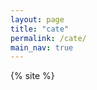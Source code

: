 ```yaml
---
layout: page
title: "cate"
permalink: /cate/
main_nav: true
---
```

<div>
{% site %}
</div>
<!--  
{% for category in site.categories %}
  {% capture cat %}{{ category | first }}{% endcapture %}
  <h2 id="{{cat}}">{{ cat | capitalize }}</h2>
  <h2> test</h2>
  {% for desc in site.descriptions %}
    {% if desc.cat == cat %}
      <p class="desc"><em>{{ desc.desc }}</em></p>
    {% endif %}
  {% endfor %}
  <ul class="posts-list">
  {% for post in site.categories[cat] %}
    <li>
      <strong>
        <a href="{{ post.url | prepend: site.baseurl }}">{{ post.title }}</a>
      </strong>
      <span class="post-date">- {{ post.date | date_to_long_string }}</span>
    </li>
  {% endfor %}
  </ul>
  {% if forloop.last == false %}<hr>{% endif %}
{% endfor %}
<br>
-->
